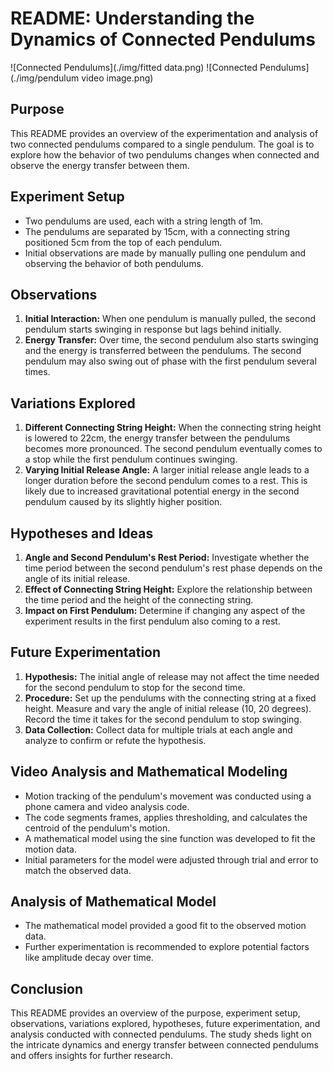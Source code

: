 # README: Understanding the Dynamics of Connected Pendulums
![Connected Pendulums](./img/fitted data.png)
![Connected Pendulums](./img/pendulum video image.png)
## Purpose
This README provides an overview of the experimentation and analysis of two connected pendulums compared to a single pendulum. The goal is to explore how the behavior of two pendulums changes when connected and observe the energy transfer between them.

## Experiment Setup
- Two pendulums are used, each with a string length of 1m.
- The pendulums are separated by 15cm, with a connecting string positioned 5cm from the top of each pendulum.
- Initial observations are made by manually pulling one pendulum and observing the behavior of both pendulums.

## Observations
1. **Initial Interaction:** When one pendulum is manually pulled, the second pendulum starts swinging in response but lags behind initially.
2. **Energy Transfer:** Over time, the second pendulum also starts swinging and the energy is transferred between the pendulums. The second pendulum may also swing out of phase with the first pendulum several times.

## Variations Explored
1. **Different Connecting String Height:** When the connecting string height is lowered to 22cm, the energy transfer between the pendulums becomes more pronounced. The second pendulum eventually comes to a stop while the first pendulum continues swinging.
2. **Varying Initial Release Angle:** A larger initial release angle leads to a longer duration before the second pendulum comes to a rest. This is likely due to increased gravitational potential energy in the second pendulum caused by its slightly higher position.

## Hypotheses and Ideas
1. **Angle and Second Pendulum's Rest Period:** Investigate whether the time period between the second pendulum's rest phase depends on the angle of its initial release.
2. **Effect of Connecting String Height:** Explore the relationship between the time period and the height of the connecting string.
3. **Impact on First Pendulum:** Determine if changing any aspect of the experiment results in the first pendulum also coming to a rest.

## Future Experimentation
1. **Hypothesis:** The initial angle of release may not affect the time needed for the second pendulum to stop for the second time.
2. **Procedure:** Set up the pendulums with the connecting string at a fixed height. Measure and vary the angle of initial release (10, 20 degrees). Record the time it takes for the second pendulum to stop swinging.
3. **Data Collection:** Collect data for multiple trials at each angle and analyze to confirm or refute the hypothesis.

## Video Analysis and Mathematical Modeling
- Motion tracking of the pendulum's movement was conducted using a phone camera and video analysis code.
- The code segments frames, applies thresholding, and calculates the centroid of the pendulum's motion.
- A mathematical model using the sine function was developed to fit the motion data.
- Initial parameters for the model were adjusted through trial and error to match the observed data.

## Analysis of Mathematical Model
- The mathematical model provided a good fit to the observed motion data.
- Further experimentation is recommended to explore potential factors like amplitude decay over time.

## Conclusion
This README provides an overview of the purpose, experiment setup, observations, variations explored, hypotheses, future experimentation, and analysis conducted with connected pendulums. The study sheds light on the intricate dynamics and energy transfer between connected pendulums and offers insights for further research.
